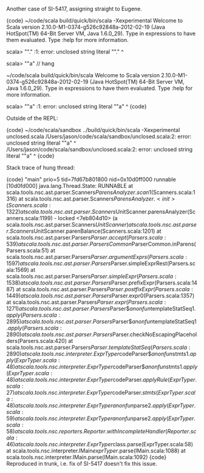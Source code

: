 Another case of SI-5417, assigning straight to Eugene.

{code}
~/code/scala build/quick/bin/scala -Xexperimental
Welcome to Scala version 2.10.0-M1-0374-g526c92848a-2012-02-19 (Java HotSpot(TM) 64-Bit Server VM, Java 1.6.0_29).
Type in expressions to have them evaluated.
Type :help for more information.

scala> ""."
<console>:1: error: unclosed string literal
       ""."
          ^

scala> ""a" // hang

~/code/scala build/quick/bin/scala
Welcome to Scala version 2.10.0-M1-0374-g526c92848a-2012-02-19 (Java HotSpot(TM) 64-Bit Server VM, Java 1.6.0_29).
Type in expressions to have them evaluated.
Type :help for more information.

scala> ""a"
<console>:1: error: unclosed string literal
       ""a"
          ^
{code}

Outside of the REPL:

{code}
  ~/code/scala/sandbox ../build/quick/bin/scala -Xexperimental unclosed.scala /Users/jason/code/scala/sandbox/unclosed.scala:2: error: unclosed string literal
	""a"
           ^
/Users/jason/code/scala/sandbox/unclosed.scala:2: error: unclosed string literal
	""a"
            ^
{code}

Stack trace of hung thread:

{code}
"main" prio=5 tid=7fd67b801800 nid=0x10d0ff000 runnable [10d0fd000]
   java.lang.Thread.State: RUNNABLE
	at scala.tools.nsc.ast.parser.Scanners$ParensAnalyzer.scan$1(Scanners.scala:1316)
	at scala.tools.nsc.ast.parser.Scanners$ParensAnalyzer.<init>(Scanners.scala:1322)
	at scala.tools.nsc.ast.parser.Scanners$UnitScanner.parensAnalyzer(Scanners.scala:1199)
	- locked <7eb804d10> (a scala.tools.nsc.ast.parser.Scanners$UnitScanner)
	at scala.tools.nsc.ast.parser.Scanners$UnitScanner.parenBalance(Scanners.scala:1201)
	at scala.tools.nsc.ast.parser.Parsers$Parser.accept(Parsers.scala:539)
	at scala.tools.nsc.ast.parser.ParsersCommon$ParserCommon.inParens(Parsers.scala:51)
	at scala.tools.nsc.ast.parser.Parsers$Parser.argumentExprs(Parsers.scala:1597)
	at scala.tools.nsc.ast.parser.Parsers$Parser.simpleExprRest(Parsers.scala:1569)
	at scala.tools.nsc.ast.parser.Parsers$Parser.simpleExpr(Parsers.scala:1538)
	at scala.tools.nsc.ast.parser.Parsers$Parser.prefixExpr(Parsers.scala:1487)
	at scala.tools.nsc.ast.parser.Parsers$Parser.postfixExpr(Parsers.scala:1449)
	at scala.tools.nsc.ast.parser.Parsers$Parser.expr0(Parsers.scala:1357)
	at scala.tools.nsc.ast.parser.Parsers$Parser.expr(Parsers.scala:1271)
	at scala.tools.nsc.ast.parser.Parsers$Parser$$anonfun$templateStatSeq$1.apply(Parsers.scala:2895)
	at scala.tools.nsc.ast.parser.Parsers$Parser$$anonfun$templateStatSeq$1.apply(Parsers.scala:2890)
	at scala.tools.nsc.ast.parser.Parsers$Parser.checkNoEscapingPlaceholders(Parsers.scala:420)
	at scala.tools.nsc.ast.parser.Parsers$Parser.templateStatSeq(Parsers.scala:2890)
	at scala.tools.nsc.interpreter.ExprTyper$codeParser$$anonfun$stmts$1.apply(ExprTyper.scala:48)
	at scala.tools.nsc.interpreter.ExprTyper$codeParser$$anonfun$stmts$1.apply(ExprTyper.scala:48)
	at scala.tools.nsc.interpreter.ExprTyper$codeParser$.applyRule(ExprTyper.scala:27)
	at scala.tools.nsc.interpreter.ExprTyper$codeParser$.stmts(ExprTyper.scala:48)
	at scala.tools.nsc.interpreter.ExprTyper$$anonfun$parse$2.apply(ExprTyper.scala:59)
	at scala.tools.nsc.interpreter.ExprTyper$$anonfun$parse$2.apply(ExprTyper.scala:58)
	at scala.tools.nsc.reporters.Reporter.withIncompleteHandler(Reporter.scala:46)
	at scala.tools.nsc.interpreter.ExprTyper$class.parse(ExprTyper.scala:58)
	at scala.tools.nsc.interpreter.IMain$exprTyper$.parse(IMain.scala:1088)
	at scala.tools.nsc.interpreter.IMain.parse(IMain.scala:1092)
{code}
Reproduced in trunk, i.e. fix of SI-5417 doesn't fix this issue.
